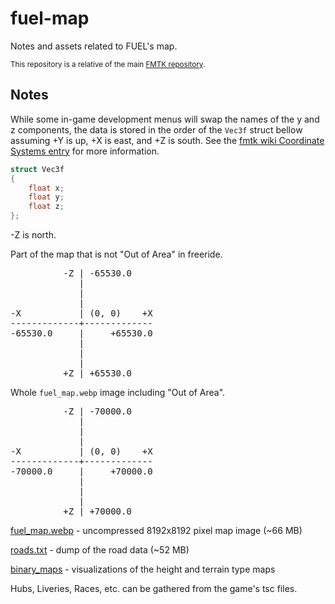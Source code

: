# fuel-map

Notes and assets related to FUEL's map.

<sup>This repository is a relative of the main [FMTK repository](https://github.com/widberg/fmtk).</sup>

## Notes

While some in-game development menus will swap the names of the y and z components, the data is stored in the order of the `Vec3f` struct bellow assuming +Y is up, +X is east, and +Z is south. See the [fmtk wiki Coordinate Systems entry](https://github.com/widberg/fmtk/wiki/Coordinate-Systems) for more information.

```cpp
struct Vec3f
{
    float x;
    float y;
    float z;
};
```

-Z is north.

Part of the map that is not "Out of Area" in freeride.

<pre>
          -Z | -65530.0
             |
             |
             |
-X           | (0, 0)    +X
-------------+-------------
-65530.0     |     +65530.0
             |
             |
             |
          +Z | +65530.0
</pre>

Whole `fuel_map.webp` image including "Out of Area".

<pre>
          -Z | -70000.0
             |
             |
             |
-X           | (0, 0)    +X
-------------+-------------
-70000.0     |     +70000.0
             |
             |
             |
          +Z | +70000.0
</pre>

[fuel_map.webp](https://github.com/widberg/fuel-map/blob/master/fuel_map.webp?raw=true) - uncompressed 8192x8192 pixel map image (~66 MB)

[roads.txt](https://github.com/widberg/fuel-map/blob/master/roads.txt?raw=true) - dump of the road data (~52 MB)

[binary_maps](https://github.com/widberg/fuel-map/blob/master/docs/binary_maps) - visualizations of the height and terrain type maps

Hubs, Liveries, Races, etc. can be gathered from the game's tsc files.
